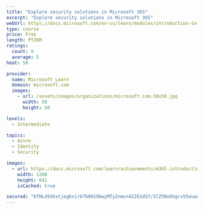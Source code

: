 ```yaml
---
title: "Explore security solutions in Microsoft 365"
excerpt: "Explore security solutions in Microsoft 365"
webUrl: https://docs.microsoft.com/en-us/learn/modules/introduction-to-security-solutions-microsoft-365/
type: course
price: Free
length: PT36M
ratings:
  count: 9
  average: 5
heat: 50

provider:
  name: Microsoft Learn
  domain: microsoft.com
  images:
    - url: /assets/images/organizations/microsoft.com-50x50.jpg
      width: 50
      height: 50

levels:
  - Intermediate

topics:
  - Azure
  - Identity
  - Security

images:
  - url: https://docs.microsoft.com/learn/achievements/m365-introduction-security-solutions-social.png
    width: 1280
    height: 641
    isCached: true

secured: "KfHLdSVkxtjegKxirb7b0H19bwyMTy2nmu+A12ESdSY/2CZYNxOXgrvVSeuad0xjFjipRNXRKiOreJ66kehmcplEumZe+NnaN3VL7jzs7E1mZnkJYyfmmvm7XKNhIafoFJ2iJxq74lU06/oS8c6IBFcMsiNLM2Pm8E8JyJqwAStJHIFh9L3cLIldLL7l+11o75zNzPy4jeksSeAV4B42ZYlq7T4l5+6U7W3/Z+8tSFtLV6IYKCxoV6N71LRdyfmwYMKMx3cualBVae9Ym+fQT4b5ZjrPVKGfzJid1BC0EjmCdTPnOpBeRfYVIAq7l4fp8Cq0H/z2VkQFyor+B1czEnRAOrJpfVOGMnv6CNOZaiNLm7IHUpFmmok1J2Lpnxca7nep84HUN240HieY2lP5oNUdLo5jQZHS/bQVqm1lgU4=;B+Fka91ugCKfjGsxjpPm4g=="
---
```


